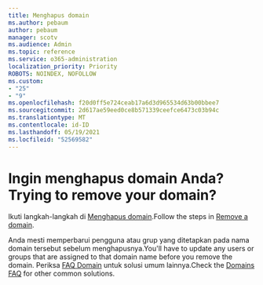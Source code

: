 ```yaml
---
title: Menghapus domain
ms.author: pebaum
author: pebaum
manager: scotv
ms.audience: Admin
ms.topic: reference
ms.service: o365-administration
localization_priority: Priority
ROBOTS: NOINDEX, NOFOLLOW
ms.custom:
- "25"
- "9"
ms.openlocfilehash: f20d0ff5e724ceab17a6d3d965534d63b00bbee7
ms.sourcegitcommit: 2d617ae59eed0ce8b571339ceefce6473c03b94c
ms.translationtype: MT
ms.contentlocale: id-ID
ms.lasthandoff: 05/19/2021
ms.locfileid: "52569582"
---
```

# <a name="trying-to-remove-your-domain"></a><span data-ttu-id="6c4c6-102">Ingin menghapus domain Anda?</span><span class="sxs-lookup"><span data-stu-id="6c4c6-102">Trying to remove your domain?</span></span>

<span data-ttu-id="6c4c6-103">Ikuti langkah-langkah di [Menghapus domain](/microsoft-365/admin/get-help-with-domains/remove-a-domain).</span><span class="sxs-lookup"><span data-stu-id="6c4c6-103">Follow the steps in [Remove a domain](/microsoft-365/admin/get-help-with-domains/remove-a-domain).</span></span>
  
<span data-ttu-id="6c4c6-104">Anda mesti memperbarui pengguna atau grup yang ditetapkan pada nama domain tersebut sebelum menghapusnya.</span><span class="sxs-lookup"><span data-stu-id="6c4c6-104">You'll have to update any users or groups that are assigned to that domain name before you remove the domain.</span></span> <span data-ttu-id="6c4c6-105">Periksa [FAQ Domain](/microsoft-365/admin/setup/domains-faq) untuk solusi umum lainnya.</span><span class="sxs-lookup"><span data-stu-id="6c4c6-105">Check the [Domains FAQ](/microsoft-365/admin/setup/domains-faq) for other common solutions.</span></span>
  